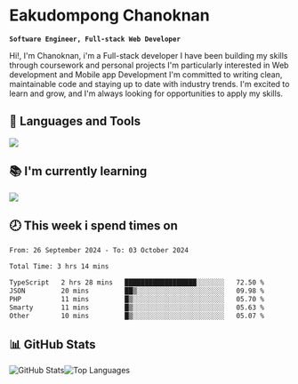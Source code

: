 # Eakudompong Chanoknan

**`Software Engineer, Full-stack Web Developer`**

<p>Hi!, I'm Chanoknan, i'm a Full-stack developer I have been building my skills
through coursework and personal projects I'm particularly interested in Web development
and Mobile app Development I'm committed to writing clean, maintainable
code and staying up to date with industry trends. I'm excited to learn
and grow, and I'm always looking for opportunities to apply my skills.</p>

## 🔧 Languages and Tools

  <a href="https://skillicons.dev">
    <img src="https://skillicons.dev/icons?i=typescript,javascript,html,css,php,java,python,laravel,nodejs,mongodb,react,nextjs,tailwind,mysql,planetscale,postgres,firebase&perline=9" />
  </a>
  
## 📚 I'm currently learning
  <a href="https://skillicons.dev">
    <img src="https://skillicons.dev/icons?i=go,rust,kotlin,androidstudio,graphql,docker,kubernetes,gcp,aws" />
  </a>

## 🕗 This week i spend times on

<!--START_SECTION:waka-->

```txt
From: 26 September 2024 - To: 03 October 2024

Total Time: 3 hrs 14 mins

TypeScript   2 hrs 28 mins   ██████████████████░░░░░░░   72.50 %
JSON         20 mins         ██▒░░░░░░░░░░░░░░░░░░░░░░   09.98 %
PHP          11 mins         █▒░░░░░░░░░░░░░░░░░░░░░░░   05.70 %
Smarty       11 mins         █▒░░░░░░░░░░░░░░░░░░░░░░░   05.63 %
Other        10 mins         █▒░░░░░░░░░░░░░░░░░░░░░░░   05.07 %
```

<!--END_SECTION:waka-->

## 📊 GitHub Stats

<p style="display: flex">
  <img alt="GitHub Stats" src="https://github-readme-stats.vercel.app/api?username=EC-9624&show_icons=true&theme=gruvbox&count_private=true"/>
  <img alt="Top Languages" src="https://github-readme-stats.vercel.app/api/top-langs/?username=EC-9624&layout=compact&theme=gruvbox" />  
</p>
